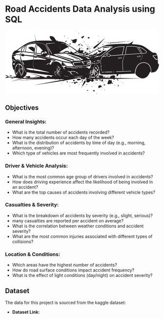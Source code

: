 # Road Accidents Data Analysis using SQL
![road accident logo](https://github.com/RapoluSomesh/road_accidents_sql_project/blob/main/road_accident_image.jpg)

## Objectives

### General Insights:

- What is the total number of accidents recorded?
- How many accidents occur each day of the week?
- What is the distribution of accidents by time of day (e.g., morning, afternoon, evening)?
- Which type of vehicles are most frequently involved in accidents?

### Driver & Vehicle Analysis:

- What is the most common age group of drivers involved in accidents?
- How does driving experience affect the likelihood of being involved in an accident?
- What are the top causes of accidents involving different vehicle types?

### Casualties & Severity:

- What is the breakdown of accidents by severity (e.g., slight, serious)?
- many casualties are reported per accident on average?
- What is the correlation between weather conditions and accident severity?
- What are the most common injuries associated with different types of collisions?

### Location & Conditions:

- Which areas have the highest number of accidents?
- How do road surface conditions impact accident frequency?
- What is the effect of light conditions (day/night) on accident severity?

## Dataset

The data for this project is sourced from the kaggle dataset:

- **Dataset Link:**

